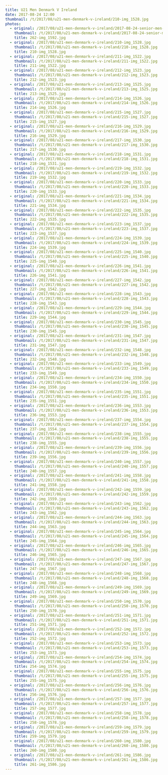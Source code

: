 ```yaml
---
title: U21 Men Denmark V Ireland
date: 2017-08-24 12:00
thumbnail: /t/2017/08/u21-men-denmark-v-ireland/210-img_1528.jpg
photos:
  - original: /2017/08/u21-men-denmark-v-ireland/2017-08-24-senior-men-denmark-v-ukraine/262-img_1592.jpg
    thumbnail: /t/2017/08/u21-men-denmark-v-ireland/2017-08-24-senior-men-denmark-v-ukraine/262-img_1592.jpg
    title: 262-img_1592.jpg
  - original: /2017/08/u21-men-denmark-v-ireland/210-img_1528.jpg
    thumbnail: /t/2017/08/u21-men-denmark-v-ireland/210-img_1528.jpg
    title: 210-img_1528.jpg
  - original: /2017/08/u21-men-denmark-v-ireland/211-img_1522.jpg
    thumbnail: /t/2017/08/u21-men-denmark-v-ireland/211-img_1522.jpg
    title: 211-img_1522.jpg
  - original: /2017/08/u21-men-denmark-v-ireland/212-img_1523.jpg
    thumbnail: /t/2017/08/u21-men-denmark-v-ireland/212-img_1523.jpg
    title: 212-img_1523.jpg
  - original: /2017/08/u21-men-denmark-v-ireland/213-img_1525.jpg
    thumbnail: /t/2017/08/u21-men-denmark-v-ireland/213-img_1525.jpg
    title: 213-img_1525.jpg
  - original: /2017/08/u21-men-denmark-v-ireland/214-img_1526.jpg
    thumbnail: /t/2017/08/u21-men-denmark-v-ireland/214-img_1526.jpg
    title: 214-img_1526.jpg
  - original: /2017/08/u21-men-denmark-v-ireland/215-img_1527.jpg
    thumbnail: /t/2017/08/u21-men-denmark-v-ireland/215-img_1527.jpg
    title: 215-img_1527.jpg
  - original: /2017/08/u21-men-denmark-v-ireland/216-img_1529.jpg
    thumbnail: /t/2017/08/u21-men-denmark-v-ireland/216-img_1529.jpg
    title: 216-img_1529.jpg
  - original: /2017/08/u21-men-denmark-v-ireland/217-img_1530.jpg
    thumbnail: /t/2017/08/u21-men-denmark-v-ireland/217-img_1530.jpg
    title: 217-img_1530.jpg
  - original: /2017/08/u21-men-denmark-v-ireland/218-img_1531.jpg
    thumbnail: /t/2017/08/u21-men-denmark-v-ireland/218-img_1531.jpg
    title: 218-img_1531.jpg
  - original: /2017/08/u21-men-denmark-v-ireland/219-img_1532.jpg
    thumbnail: /t/2017/08/u21-men-denmark-v-ireland/219-img_1532.jpg
    title: 219-img_1532.jpg
  - original: /2017/08/u21-men-denmark-v-ireland/220-img_1533.jpg
    thumbnail: /t/2017/08/u21-men-denmark-v-ireland/220-img_1533.jpg
    title: 220-img_1533.jpg
  - original: /2017/08/u21-men-denmark-v-ireland/221-img_1534.jpg
    thumbnail: /t/2017/08/u21-men-denmark-v-ireland/221-img_1534.jpg
    title: 221-img_1534.jpg
  - original: /2017/08/u21-men-denmark-v-ireland/222-img_1535.jpg
    thumbnail: /t/2017/08/u21-men-denmark-v-ireland/222-img_1535.jpg
    title: 222-img_1535.jpg
  - original: /2017/08/u21-men-denmark-v-ireland/223-img_1537.jpg
    thumbnail: /t/2017/08/u21-men-denmark-v-ireland/223-img_1537.jpg
    title: 223-img_1537.jpg
  - original: /2017/08/u21-men-denmark-v-ireland/224-img_1539.jpg
    thumbnail: /t/2017/08/u21-men-denmark-v-ireland/224-img_1539.jpg
    title: 224-img_1539.jpg
  - original: /2017/08/u21-men-denmark-v-ireland/225-img_1540.jpg
    thumbnail: /t/2017/08/u21-men-denmark-v-ireland/225-img_1540.jpg
    title: 225-img_1540.jpg
  - original: /2017/08/u21-men-denmark-v-ireland/226-img_1541.jpg
    thumbnail: /t/2017/08/u21-men-denmark-v-ireland/226-img_1541.jpg
    title: 226-img_1541.jpg
  - original: /2017/08/u21-men-denmark-v-ireland/227-img_1542.jpg
    thumbnail: /t/2017/08/u21-men-denmark-v-ireland/227-img_1542.jpg
    title: 227-img_1542.jpg
  - original: /2017/08/u21-men-denmark-v-ireland/228-img_1543.jpg
    thumbnail: /t/2017/08/u21-men-denmark-v-ireland/228-img_1543.jpg
    title: 228-img_1543.jpg
  - original: /2017/08/u21-men-denmark-v-ireland/229-img_1544.jpg
    thumbnail: /t/2017/08/u21-men-denmark-v-ireland/229-img_1544.jpg
    title: 229-img_1544.jpg
  - original: /2017/08/u21-men-denmark-v-ireland/230-img_1545.jpg
    thumbnail: /t/2017/08/u21-men-denmark-v-ireland/230-img_1545.jpg
    title: 230-img_1545.jpg
  - original: /2017/08/u21-men-denmark-v-ireland/231-img_1547.jpg
    thumbnail: /t/2017/08/u21-men-denmark-v-ireland/231-img_1547.jpg
    title: 231-img_1547.jpg
  - original: /2017/08/u21-men-denmark-v-ireland/232-img_1548.jpg
    thumbnail: /t/2017/08/u21-men-denmark-v-ireland/232-img_1548.jpg
    title: 232-img_1548.jpg
  - original: /2017/08/u21-men-denmark-v-ireland/233-img_1549.jpg
    thumbnail: /t/2017/08/u21-men-denmark-v-ireland/233-img_1549.jpg
    title: 233-img_1549.jpg
  - original: /2017/08/u21-men-denmark-v-ireland/234-img_1550.jpg
    thumbnail: /t/2017/08/u21-men-denmark-v-ireland/234-img_1550.jpg
    title: 234-img_1550.jpg
  - original: /2017/08/u21-men-denmark-v-ireland/235-img_1551.jpg
    thumbnail: /t/2017/08/u21-men-denmark-v-ireland/235-img_1551.jpg
    title: 235-img_1551.jpg
  - original: /2017/08/u21-men-denmark-v-ireland/236-img_1553.jpg
    thumbnail: /t/2017/08/u21-men-denmark-v-ireland/236-img_1553.jpg
    title: 236-img_1553.jpg
  - original: /2017/08/u21-men-denmark-v-ireland/237-img_1554.jpg
    thumbnail: /t/2017/08/u21-men-denmark-v-ireland/237-img_1554.jpg
    title: 237-img_1554.jpg
  - original: /2017/08/u21-men-denmark-v-ireland/238-img_1555.jpg
    thumbnail: /t/2017/08/u21-men-denmark-v-ireland/238-img_1555.jpg
    title: 238-img_1555.jpg
  - original: /2017/08/u21-men-denmark-v-ireland/239-img_1556.jpg
    thumbnail: /t/2017/08/u21-men-denmark-v-ireland/239-img_1556.jpg
    title: 239-img_1556.jpg
  - original: /2017/08/u21-men-denmark-v-ireland/240-img_1557.jpg
    thumbnail: /t/2017/08/u21-men-denmark-v-ireland/240-img_1557.jpg
    title: 240-img_1557.jpg
  - original: /2017/08/u21-men-denmark-v-ireland/241-img_1558.jpg
    thumbnail: /t/2017/08/u21-men-denmark-v-ireland/241-img_1558.jpg
    title: 241-img_1558.jpg
  - original: /2017/08/u21-men-denmark-v-ireland/242-img_1559.jpg
    thumbnail: /t/2017/08/u21-men-denmark-v-ireland/242-img_1559.jpg
    title: 242-img_1559.jpg
  - original: /2017/08/u21-men-denmark-v-ireland/243-img_1562.jpg
    thumbnail: /t/2017/08/u21-men-denmark-v-ireland/243-img_1562.jpg
    title: 243-img_1562.jpg
  - original: /2017/08/u21-men-denmark-v-ireland/244-img_1563.jpg
    thumbnail: /t/2017/08/u21-men-denmark-v-ireland/244-img_1563.jpg
    title: 244-img_1563.jpg
  - original: /2017/08/u21-men-denmark-v-ireland/245-img_1564.jpg
    thumbnail: /t/2017/08/u21-men-denmark-v-ireland/245-img_1564.jpg
    title: 245-img_1564.jpg
  - original: /2017/08/u21-men-denmark-v-ireland/246-img_1565.jpg
    thumbnail: /t/2017/08/u21-men-denmark-v-ireland/246-img_1565.jpg
    title: 246-img_1565.jpg
  - original: /2017/08/u21-men-denmark-v-ireland/247-img_1567.jpg
    thumbnail: /t/2017/08/u21-men-denmark-v-ireland/247-img_1567.jpg
    title: 247-img_1567.jpg
  - original: /2017/08/u21-men-denmark-v-ireland/248-img_1568.jpg
    thumbnail: /t/2017/08/u21-men-denmark-v-ireland/248-img_1568.jpg
    title: 248-img_1568.jpg
  - original: /2017/08/u21-men-denmark-v-ireland/249-img_1569.jpg
    thumbnail: /t/2017/08/u21-men-denmark-v-ireland/249-img_1569.jpg
    title: 249-img_1569.jpg
  - original: /2017/08/u21-men-denmark-v-ireland/250-img_1570.jpg
    thumbnail: /t/2017/08/u21-men-denmark-v-ireland/250-img_1570.jpg
    title: 250-img_1570.jpg
  - original: /2017/08/u21-men-denmark-v-ireland/251-img_1571.jpg
    thumbnail: /t/2017/08/u21-men-denmark-v-ireland/251-img_1571.jpg
    title: 251-img_1571.jpg
  - original: /2017/08/u21-men-denmark-v-ireland/252-img_1572.jpg
    thumbnail: /t/2017/08/u21-men-denmark-v-ireland/252-img_1572.jpg
    title: 252-img_1572.jpg
  - original: /2017/08/u21-men-denmark-v-ireland/253-img_1573.jpg
    thumbnail: /t/2017/08/u21-men-denmark-v-ireland/253-img_1573.jpg
    title: 253-img_1573.jpg
  - original: /2017/08/u21-men-denmark-v-ireland/254-img_1574.jpg
    thumbnail: /t/2017/08/u21-men-denmark-v-ireland/254-img_1574.jpg
    title: 254-img_1574.jpg
  - original: /2017/08/u21-men-denmark-v-ireland/255-img_1575.jpg
    thumbnail: /t/2017/08/u21-men-denmark-v-ireland/255-img_1575.jpg
    title: 255-img_1575.jpg
  - original: /2017/08/u21-men-denmark-v-ireland/256-img_1576.jpg
    thumbnail: /t/2017/08/u21-men-denmark-v-ireland/256-img_1576.jpg
    title: 256-img_1576.jpg
  - original: /2017/08/u21-men-denmark-v-ireland/257-img_1577.jpg
    thumbnail: /t/2017/08/u21-men-denmark-v-ireland/257-img_1577.jpg
    title: 257-img_1577.jpg
  - original: /2017/08/u21-men-denmark-v-ireland/258-img_1578.jpg
    thumbnail: /t/2017/08/u21-men-denmark-v-ireland/258-img_1578.jpg
    title: 258-img_1578.jpg
  - original: /2017/08/u21-men-denmark-v-ireland/259-img_1579.jpg
    thumbnail: /t/2017/08/u21-men-denmark-v-ireland/259-img_1579.jpg
    title: 259-img_1579.jpg
  - original: /2017/08/u21-men-denmark-v-ireland/260-img_1580.jpg
    thumbnail: /t/2017/08/u21-men-denmark-v-ireland/260-img_1580.jpg
    title: 260-img_1580.jpg
  - original: /2017/08/u21-men-denmark-v-ireland/261-img_1586.jpg
    thumbnail: /t/2017/08/u21-men-denmark-v-ireland/261-img_1586.jpg
    title: 261-img_1586.jpg
---
```

